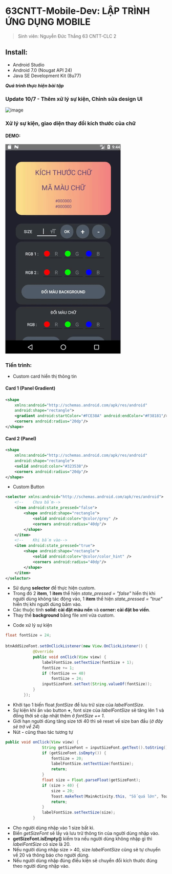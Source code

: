 # 63CNTT-Mobile-Dev: LẬP TRÌNH ỨNG DỤNG MOBILE
> Sinh viên: Nguyễn Đức Thắng 63 CNTT-CLC 2
 ## Install:
 - Android Studio
 - Android 7.0 (Nougat API 24)
 - Java SE Development Kit (8u77)

***Quá trình thực hiện bài tập***
### Update 10/7 - Thêm xử lý sự kiện, Chỉnh sửa design UI
![image](https://cdn.discordapp.com/attachments/1023849047045447700/1160995256079237170/image.png?ex=6536b017&is=65243b17&hm=6858cae24bc308696d9969cc70d2acac9043efcc4fd89c6e9823cfa1c9d30a6e&)

### Xử lý sự kiện, giao diện thay đổi kích thước của chữ
#### DEMO:
![image](https://github.com/Mrk4tsu/Mobile-Dev/blob/exno1/Preview/exno1_1.gif)

### Tiến trình:
* Custom card hiển thị thông tin

#### Card 1 (Panel Gradient)
```xml
<shape
    xmlns:android="http://schemas.android.com/apk/res/android"
    android:shape="rectangle">
    <gradient android:startColor="#FCE38A" android:endColor="#F38181"/>
    <corners android:radius="20dp"/>
</shape>
```

 #### Card 2 (Panel)
```xml
<shape
    xmlns:android="http://schemas.android.com/apk/res/android"
    android:shape="rectangle">
    <solid android:color="#323538"/>
    <corners android:radius="20dp"/>
</shape>
```

* Custom Button
```xml
<selector xmlns:android="http://schemas.android.com/apk/res/android">
    <!--    Chưa bấm-->
    <item android:state_pressed="false">
        <shape android:shape="rectangle">
            <solid android:color="@color/grey" />
            <corners android:radius="40dp"/>
        </shape>
    </item>
    <!--    Khi bấm vào-->
    <item android:state_pressed="true">
        <shape android:shape="rectangle">
            <solid android:color="@color/color_hint" />
            <corners android:radius="40dp"/>
        </shape>
    </item>
</selector>
```
- Sử dụng **selector** để thực hiện custom.
- Trong đó 2 **item**, 1 **item** thể hiện *state_pressed = "false"* hiển thị khi người dùng không tác động vào, 1 **item** thể hiện *state_pressed = "true"* hiển thị khi người dùng bấm vào.
- Các thuộc tính **solid: cài đặt màu nền** và **corner: cài đặt bo viền**.
- Thay thế **background** bằng file xml vừa custom.

* Code xử lý sự kiện
```java
float fontSize = 24;

btnAddSizeFont.setOnClickListener(new View.OnClickListener() {
            @Override
            public void onClick(View view) {
                labelFontSize.setTextSize(fontSize + 1);
                fontSize += 1;
                if (fontSize == 40)
                    fontSize = 24;
                inputSizeFont.setText(String.valueOf(fontSize));
            }
        });
```

- Khởi tạo 1 biến float *fontSize* để lưu trữ size của *labelFontSize*.
- Sự kiện khi ấn vào button **+**, font size của *labelFontSize* sẽ tăng lên 1 và đồng thời sẽ cập nhật thêm ở *fontSize += 1*.
- Giới hạn người dùng tăng size tới 40 thì sẽ reset về size ban đầu (*ở đây sẽ trở về 24*)
- Nút **-** cũng thao tác tương tự

```java
public void onClick(View view) {
                String getSizeFont = inputSizeFont.getText().toString();
                if (getSizeFont.isEmpty()) {
                    fontSize = 20;
                    labelFontSize.setTextSize(fontSize);
                    return;
                }
                float size = Float.parseFloat(getSizeFont);
                if (size > 40) {
                    size = 20;
                    Toast.makeText(MainActivity.this, "Số quá lớn", Toast.LENGTH_SHORT).show();
                    return;
                }
                labelFontSize.setTextSize(size);
            }
```

- Cho người dùng nhập vào 1 size bất kì.
- Biến *getSizeFont* sẽ lấy và lưu trữ thông tin của người dùng nhập vào.
- **getSizeFont.isEmpty()** kiểm tra nếu người dùng không nhập gì thì *labelFontSize* có size là 20.
- Nếu người dùng nhập size > 40, size *labelFontSize* cũng sẽ tự chuyển về 20 và thông báo cho người dùng.
- Nếu người dùng nhập đúng điều kiện sẽ chuyển đổi kích thước đúng theo người dùng nhập vào.


